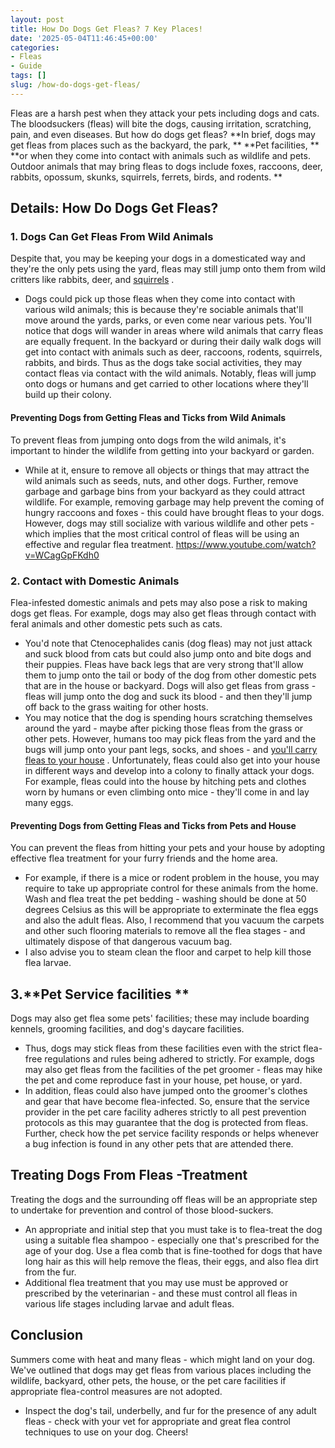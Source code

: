 ```yaml
---
layout: post
title: How Do Dogs Get Fleas? 7 Key Places!
date: '2025-05-04T11:46:45+00:00'
categories:
- Fleas
- Guide
tags: []
slug: /how-do-dogs-get-fleas/
---
```


Fleas are a harsh pest when they attack your pets including dogs and cats. The bloodsuckers (fleas) will bite the dogs, causing irritation, scratching, pain, and even diseases. But how do dogs get fleas?
**In brief, dogs may get fleas from places such as the backyard, the park, **
**Pet facilities, **
**or when they come into contact with animals such as wildlife and pets. Outdoor animals that may bring fleas to dogs include foxes, raccoons, deer, rabbits, opossum, skunks, squirrels, ferrets, birds, and rodents. **
## Details: How Do Dogs Get Fleas?
### 1. Dogs Can Get Fleas From Wild Animals
Despite that, you may be keeping your dogs in a domesticated way and they're the only pets using the yard, fleas may still jump onto them from wild critters like rabbits, deer, and
[squirrels](https://pestpolicy.com/how-to-get-rid-of-squirrels-in-the-yard/)
.
- Dogs could pick up those fleas when they come into contact with various wild animals; this is because they're sociable animals that'll move around the yards, parks, or even come near various pets.
You'll notice that dogs will wander in areas where wild animals that carry fleas are equally frequent. In the backyard or during their daily walk dogs will get into contact with animals such as
deer, raccoons, rodents, squirrels, rabbits, and birds.
Thus as the dogs take social activities, they may contact fleas via contact with the wild animals. Notably, fleas will jump onto dogs or humans and get carried to other locations where they'll build up their colony.
#### Preventing Dogs from Getting Fleas and Ticks from Wild Animals
To prevent fleas from jumping onto dogs from the wild animals, it's important to hinder the wildlife from getting into your backyard or garden.
- While at it, ensure to remove all objects or things that may attract the wild animals such as seeds, nuts, and other dogs.
Further, remove garbage and garbage bins from your backyard as they could attract wildlife. For example, removing garbage may help prevent the coming of hungry
raccoons and foxes - this could have brought fleas to your dogs.
However, dogs may still socialize with various wildlife and other pets -which implies that the most critical control of fleas will be using an effective and regular flea treatment.
https://www.youtube.com/watch?v=WCagGpFKdh0
### 2. Contact with Domestic Animals
Flea-infested domestic animals and pets may also pose a risk to making dogs get fleas. For example, dogs may also get fleas through contact with feral animals and other domestic pets such as cats.
- You'd note that Ctenocephalides canis (dog fleas) may not just attack and suck blood from cats but could also jump onto and bite dogs and their puppies.
Fleas have back legs that are very strong that'll allow them to jump onto the tail or body of the dog from other domestic pets that are in the house or backyard.
Dogs will also get fleas from grass - fleas will jump onto the dog and suck its blood - and then they'll jump off back to the grass waiting for other hosts.
- You may notice that the dog is spending hours scratching themselves around the yard - maybe after picking those fleas from the grass or other pets.
However, humans too may pick fleas from the yard and the bugs will jump onto your pant legs, socks, and shoes - and
[you'll carry fleas to your house](https://pestpolicy.com/can-humans-carry-fleas-from-one-home-to-another/)
.
Unfortunately, fleas could also get into your house in different ways and develop into a colony to finally attack your dogs. For example, fleas could into the house by
hitching pets and clothes worn by humans or even climbing onto mice - they'll come in and lay many eggs.
#### Preventing Dogs from Getting Fleas and Ticks from Pets and House
You can prevent the fleas from hitting your pets and your house by adopting effective flea treatment for your
furry friends and the home area.
- For example, if there is a mice or rodent problem in the house, you may require to take up appropriate control for these animals from the home.
Wash and flea treat the pet bedding - washing should be done at 50 degrees Celsius as this will be appropriate to exterminate the flea eggs and also the adult fleas.
Also, I recommend that you vacuum the carpets and other such flooring materials to remove all the flea stages - and ultimately dispose of that dangerous vacuum bag.
- I also advise you to steam clean the floor and carpet to help kill those flea larvae.
## 3.**Pet Service facilities **
Dogs may also get flea some pets' facilities; these may include
boarding kennels, grooming facilities, and dog's daycare facilities.
- Thus, dogs may stick fleas from these facilities even with the strict flea-free regulations and rules being adhered to strictly.
For example, dogs may also get fleas from the facilities of the pet groomer - fleas may hike the pet and come reproduce fast in your house, pet house, or yard.
- In addition, fleas could also have jumped onto the groomer's clothes and gear that have become flea-infected.
So, ensure that the service provider in the pet care facility adheres strictly to all pest prevention
protocols as this may guarantee that the dog is protected from fleas.
Further, check how the pet service facility responds or helps whenever a bug infection is found in any other pets that are attended there.
## Treating Dogs From Fleas -**Treatment**
Treating the dogs and the surrounding off fleas will be an appropriate step to undertake for prevention and control of those blood-suckers.
- An appropriate and initial step that you must take is to flea-treat the dog using a suitable flea shampoo - especially one that's prescribed for the age of your dog.
Use a flea comb that is fine-toothed for dogs that have long hair as this will help remove the fleas, their eggs, and also flea dirt from the fur.
- Additional flea treatment that you may use must be approved or prescribed by the veterinarian - and these must control all fleas in various life stages including larvae and adult fleas.
## Conclusion
Summers come with heat and many fleas - which might land on your dog. We've outlined that dogs may get fleas from various places including the wildlife, backyard, other pets, the house, or the pet care facilities if appropriate flea-control measures are not adopted.
- Inspect the dog's tail, underbelly, and fur for the presence of any adult fleas - check with your vet for appropriate and great flea control techniques to use on your dog.
Cheers!
